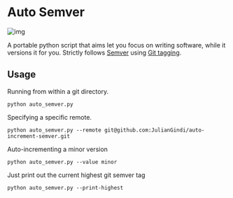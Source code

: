 # Auto Semver

![img](https://upload.wikimedia.org/wikipedia/commons/8/82/Semver.jpg)

A portable python script that aims let you focus on writing software, while it versions it for you. Strictly follows [Semver](https://semver.org/) using [Git tagging](https://git-scm.com/book/en/v2/Git-Basics-Tagging).

## Usage

Running from within a git directory.

`python auto_semver.py`

Specifying a specific remote.

`python auto_semver.py --remote git@github.com:JulianGindi/auto-increment-semver.git`

Auto-incrementing a minor version

`python auto_semver.py --value minor`

Just print out the current highest git semver tag

`python auto_semver.py --print-highest`